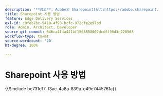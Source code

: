 ```yaml
---
description: '**참고**: Adobe의 Sharepoint(&lt;https://adobe.sharepoint.com&gt;)를 사용하는 프로젝트의 경우, 여기에서 계속하십시오.'
title: Sharepoint 사용 방법
feature: Edge Delivery Services
exl-id: c0feb7bc-5418-4f93-bcfc-072cfe2e97bd
role: Admin, Architect, Developer
source-git-commit: 646ca4f4a441bf1565558002dcd6f96d3e228563
workflow-type: tm+mt
source-wordcount: '20'
ht-degree: 100%

---
```


# Sharepoint 사용 방법

{{$include be731df7-f3ae-4a8a-839a-e49c7445761a}}

